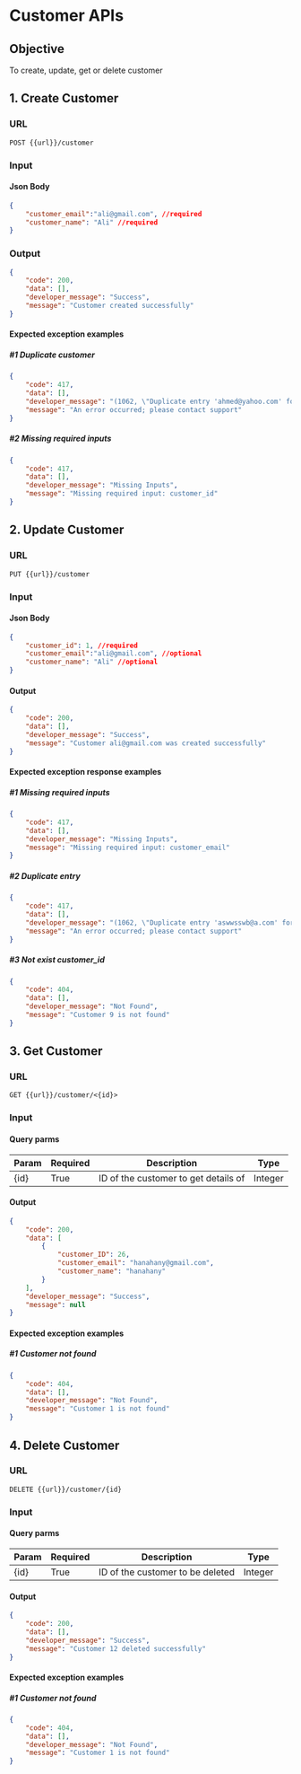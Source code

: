 # Customer APIs

## Objective

To create, update, get or delete customer

## 1. Create Customer
### URL

`POST {{url}}/customer`

### Input

#### Json Body

```json
{
    "customer_email":"ali@gmail.com", //required
    "customer_name": "Ali" //required
}
```

### Output

```json
{
    "code": 200,
    "data": [],
    "developer_message": "Success",
    "message": "Customer created successfully"
}
```
#### Expected exception examples
 ##### #1 Duplicate customer
```json
{
    "code": 417,
    "data": [],
    "developer_message": "(1062, \"Duplicate entry 'ahmed@yahoo.com' for key 'customer_email'\")",
    "message": "An error occurred; please contact support"
}
```
 ##### #2 Missing required inputs
```json
{
    "code": 417,
    "data": [],
    "developer_message": "Missing Inputs",
    "message": "Missing required input: customer_id"
}

```
## 2. Update Customer
### URL

`PUT {{url}}/customer`

### Input

#### Json Body

```json
{
    "customer_id": 1, //required
    "customer_email":"ali@gmail.com", //optional
    "customer_name": "Ali" //optional
}
```

#### Output
```json
{
    "code": 200,
    "data": [],
    "developer_message": "Success",
    "message": "Customer ali@gmail.com was created successfully"
}
```
#### Expected exception response examples
 ##### #1 Missing required inputs
```json
{
    "code": 417,
    "data": [],
    "developer_message": "Missing Inputs",
    "message": "Missing required input: customer_email"
}

```
 ##### #2 Duplicate entry
```json
{
    "code": 417,
    "data": [],
    "developer_message": "(1062, \"Duplicate entry 'aswwsswb@a.com' for key 'customer_email'\")",
    "message": "An error occurred; please contact support"
}
```

 ##### #3 Not exist customer_id
```json
{
    "code": 404,
    "data": [],
    "developer_message": "Not Found",
    "message": "Customer 9 is not found"
}
```

## 3. Get Customer
### URL

`GET {{url}}/customer/<{id}>`

### Input

#### Query parms

| Param | Required | Description                          | Type    |
|------|----------|--------------------------------------|---------|
| {id} | True     | ID of the customer to get details of | Integer |

#### Output
```json
{
    "code": 200,
    "data": [
        {
            "customer_ID": 26,
            "customer_email": "hanahany@gmail.com",
            "customer_name": "hanahany"
        }
    ],
    "developer_message": "Success",
    "message": null
}
```
#### Expected exception examples
 ##### #1 Customer not found
```json
{
    "code": 404,
    "data": [],
    "developer_message": "Not Found",
    "message": "Customer 1 is not found"
}
```
## 4. Delete Customer
### URL

`DELETE {{url}}/customer/{id}`

### Input

#### Query parms


| Param | Required | Description                      | Type    |
|------|----------|----------------------------------|---------|
| {id} | True     | ID of the customer to be deleted | Integer |

#### Output
```json
{
    "code": 200,
    "data": [],
    "developer_message": "Success",
    "message": "Customer 12 deleted successfully"
}
```
#### Expected exception examples
 ##### #1 Customer not found
```json
{
    "code": 404,
    "data": [],
    "developer_message": "Not Found",
    "message": "Customer 1 is not found"
}
```

